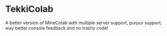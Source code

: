 # TekkiColab
A better version of MineColab with multiple server support, purpur support, way better console feedback and no trashy code!
